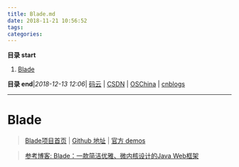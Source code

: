 ```yaml
---
title: Blade.md
date: 2018-11-21 10:56:52
tags: 
categories: 
---
```


**目录 start**
 
1. [Blade](#blade)

**目录 end**|_2018-12-13 12:06_| [码云](https://gitee.com/gin9) | [CSDN](http://blog.csdn.net/kcp606) | [OSChina](https://my.oschina.net/kcp1104) | [cnblogs](http://www.cnblogs.com/kuangcp)
****************************************
# Blade
> [Blade项目首页](https://lets-blade.com/) | [Github 地址](https://github.com/lets-blade/blade) | [官方 demos](https://github.com/lets-blade/blade-demos)

> [参考博客: Blade：一款简洁优雅、微内核设计的Java Web框架](http://hao.jobbole.com/bladejava/)

